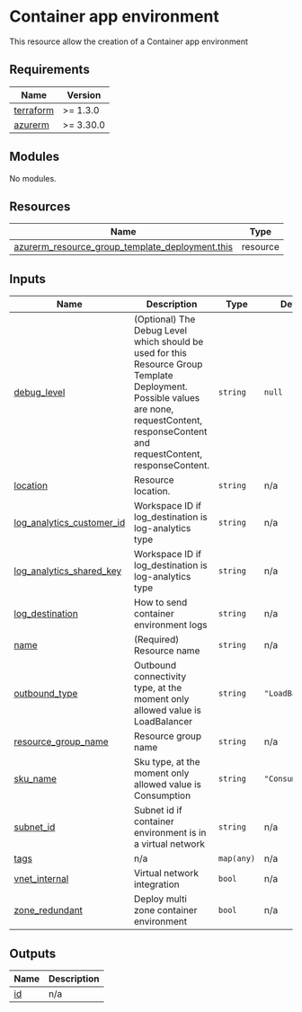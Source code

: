# Container app environment

This resource allow the creation of a Container app environment

<!-- markdownlint-disable -->
<!-- BEGINNING OF PRE-COMMIT-TERRAFORM DOCS HOOK -->
## Requirements

| Name | Version |
|------|---------|
| <a name="requirement_terraform"></a> [terraform](#requirement\_terraform) | >= 1.3.0 |
| <a name="requirement_azurerm"></a> [azurerm](#requirement\_azurerm) | >= 3.30.0 |

## Modules

No modules.

## Resources

| Name | Type |
|------|------|
| [azurerm_resource_group_template_deployment.this](https://registry.terraform.io/providers/hashicorp/azurerm/latest/docs/resources/resource_group_template_deployment) | resource |

## Inputs

| Name | Description | Type | Default | Required |
|------|-------------|------|---------|:--------:|
| <a name="input_debug_level"></a> [debug\_level](#input\_debug\_level) | (Optional) The Debug Level which should be used for this Resource Group Template Deployment. Possible values are none, requestContent, responseContent and requestContent, responseContent. | `string` | `null` | no |
| <a name="input_location"></a> [location](#input\_location) | Resource location. | `string` | n/a | yes |
| <a name="input_log_analytics_customer_id"></a> [log\_analytics\_customer\_id](#input\_log\_analytics\_customer\_id) | Workspace ID if log\_destination is log-analytics type | `string` | n/a | yes |
| <a name="input_log_analytics_shared_key"></a> [log\_analytics\_shared\_key](#input\_log\_analytics\_shared\_key) | Workspace ID if log\_destination is log-analytics type | `string` | n/a | yes |
| <a name="input_log_destination"></a> [log\_destination](#input\_log\_destination) | How to send container environment logs | `string` | n/a | yes |
| <a name="input_name"></a> [name](#input\_name) | (Required) Resource name | `string` | n/a | yes |
| <a name="input_outbound_type"></a> [outbound\_type](#input\_outbound\_type) | Outbound connectivity type, at the moment only allowed value is LoadBalancer | `string` | `"LoadBalancer"` | no |
| <a name="input_resource_group_name"></a> [resource\_group\_name](#input\_resource\_group\_name) | Resource group name | `string` | n/a | yes |
| <a name="input_sku_name"></a> [sku\_name](#input\_sku\_name) | Sku type, at the moment only allowed value is Consumption | `string` | `"Consumption"` | no |
| <a name="input_subnet_id"></a> [subnet\_id](#input\_subnet\_id) | Subnet id if container environment is in a virtual network | `string` | n/a | yes |
| <a name="input_tags"></a> [tags](#input\_tags) | n/a | `map(any)` | n/a | yes |
| <a name="input_vnet_internal"></a> [vnet\_internal](#input\_vnet\_internal) | Virtual network integration | `bool` | n/a | yes |
| <a name="input_zone_redundant"></a> [zone\_redundant](#input\_zone\_redundant) | Deploy multi zone container environment | `bool` | n/a | yes |

## Outputs

| Name | Description |
|------|-------------|
| <a name="output_id"></a> [id](#output\_id) | n/a |
<!-- END OF PRE-COMMIT-TERRAFORM DOCS HOOK -->
